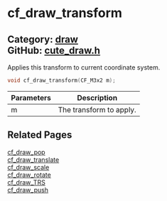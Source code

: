[//]: # (This file is automatically generated by Cute Framework's docs parser.)
[//]: # (Do not edit this file by hand!)
[//]: # (See: https://github.com/RandyGaul/cute_framework/blob/master/samples/docs_parser.cpp)
[](../header.md ':include')

# cf_draw_transform

Category: [draw](/api_reference?id=draw)  
GitHub: [cute_draw.h](https://github.com/RandyGaul/cute_framework/blob/master/include/cute_draw.h)  
---

Applies this transform to current coordinate system.

```cpp
void cf_draw_transform(CF_M3x2 m);
```

Parameters | Description
--- | ---
m | The transform to apply.

## Related Pages

[cf_draw_pop](/draw/cf_draw_pop.md)  
[cf_draw_translate](/draw/cf_draw_translate.md)  
[cf_draw_scale](/draw/cf_draw_scale.md)  
[cf_draw_rotate](/draw/cf_draw_rotate.md)  
[cf_draw_TRS](/draw/cf_draw_trs.md)  
[cf_draw_push](/draw/cf_draw_push.md)  
